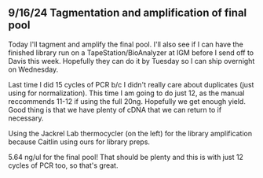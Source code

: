 ## 9/16/24 Tagmentation and amplification of final pool

Today I'll tagment and amplify the final pool. I'll also see if I can have the finished library run on a TapeStation/BioAnalyzer at IGM before I send off to Davis this week. Hopefully they can do it 
by Tuesday so I can ship overnight on Wednesday. 

Last time I did 15 cycles of PCR b/c I didn't really care about duplicates (just using for normalization). This time I am going to do just 12, as the manual reccommends 11-12 if using the full 20ng. 
Hopefully we get enough yield. Good thing is that we have plenty of cDNA that we can return to if necessary.

Using the Jackrel Lab thermocycler (on the left) for the library amplification because Caitlin using ours for library preps.

5.64 ng/ul for the final pool! That should be plenty and this is with just 12 cycles of PCR too, so that's great.



